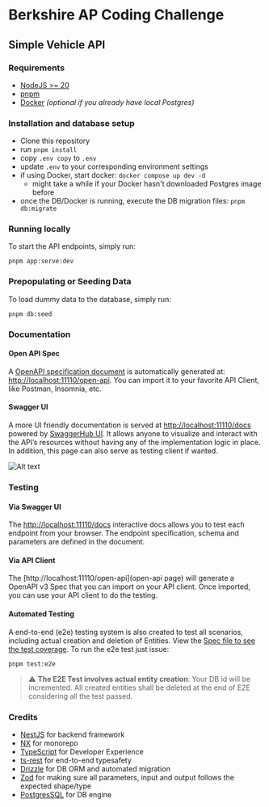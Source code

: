 # Berkshire AP Coding Challenge
## Simple Vehicle API

### Requirements

- [NodeJS >= 20](https://nodejs.org/en)
- [pnpm](https://pnpm.io/installation#using-npm)
- [Docker](https://www.docker.com/) _(optional if you already have local Postgres)_

### Installation and database setup

- Clone this repository
- run `pnpm install`
- copy `.env copy` to `.env`
- update `.env` to your corresponding environment settings
- if using Docker, start docker: `docker compose up dev -d`
  - might take a while if your Docker hasn't downloaded Postgres image before
- once the DB/Docker is running, execute the DB migration files: `pnpm db:migrate`

### Running locally

To start the API endpoints, simply run:

```pnpm app:serve:dev```

### Prepopulating or Seeding Data

To load dummy data to the database, simply run:

```pnpm db:seed```

### Documentation

#### Open API Spec
A [OpenAPI specification document](https://spec.openapis.org/oas/v3.1.0) is automatically generated at: [http://localhost:11110/open-api](http://localhost:11110/open-api). You can import it to your favorite API Client, like Postman, Insomnia, etc.

#### Swagger UI
A more UI friendly documentation is served at [http://localhost:11110/docs](http://localhost:11110/docs) powered by [SwaggerHub UI](https://swagger.io/tools/swagger-ui/). It allows anyone to visualize and interact with the API’s resources without having any of the implementation logic in place. In addition, this page can also serve as testing client if wanted.

![Alt text](./images/docs-page-preview.png "Docs Page preview")


### Testing

#### Via Swagger UI

The [http://localhost:11110/docs](docs) interactive docs allows you to test each endpoint from your browser. The endpoint specification, schema and parameters are defined in the document.

#### Via API Client

The [http://localhost:11110/open-api](open-api page) will generate a OpenAPI v3 Spec that you can import on your API client. Once imported, you can use your API client to do the testing.

#### Automated Testing

A end-to-end (e2e) testing system is also created to test all scenarios, including actual creation and deletion of Entities. View the [Spec file to see the test coverage](https://github.com/arvilmena/coding-challenge--berkshire-ap/blob/92fb50070cf7997f10583231eb4168d236cf8c8d/apps/berkshire-ap-coding-challenge-e2e/src/berkshire-ap-coding-challenge/berkshire-ap-coding-challenge.spec.ts). To run the e2e test just issue:

```pnpm test:e2e```

> :warning: **The E2E Test involves actual entity creation**: Your DB id will be incremented. All created entities shall be deleted at the end of E2E considering all the test passed.

### Credits

- [NestJS](https://nestjs.com/) for backend framework
- [NX](https://nx.dev/) for monorepo
- [TypeScript](https://www.typescriptlang.org/) for Developer Experience
- [ts-rest](https://ts-rest.com/) for end-to-end typesafety
- [Drizzle](https://orm.drizzle.team/) for DB ORM and automated migration
- [Zod](https://zod.dev/) for making sure all parameters, input and output follows the expected shape/type
- [PostgresSQL](https://www.postgresql.org/) for DB engine